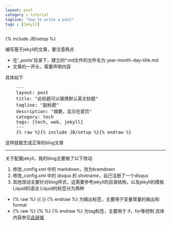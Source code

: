 ```yaml
---
layout: post
category : tutorial
tagline: "how to write a post"
tags : [Jekyll]
---
```

{% include JB/setup %}

编写基于jekyll的文章，要注意两点

- 在'_posts'目录下，建立的*.md文件的文件名为 year-month-day-title.md
- 文章的一开头，需要声明内容

具体如下
<pre>
    ---
    layout: post
    title: "此标题可以替换默认英文标题"
    tagline: "副标题"
    description: "摘要，显示在首页"
    category: tech
    tags: [tech, web, jekyll]
    ---
    {% raw %}{% include JB/setup %}{% endraw %}
</pre>

这样就能生成正常的blog文章

---------------------------

关于配置jekyll，我的blog主要做了以下改动

1. 修改_config.xml 中的 markdown，改为kramdown
2. 修改_config.xml 中的 disqus 的 shotname，自己注册了一个disqus
3. 其他改动主要针对blog样式，这需要参考jekyll的目录结构，以及jekyll的模板Liquid的语法
Liquid的标签分为两种
- {% raw %} {{ }} {% endraw %} 为输出标签，主要用于变量常量的输出和format
- {% raw %} {% %} {% endraw %} 为tag标签，主要用于 if，for等控制
具体内容参见[此链接](https://github.com/Shopify/liquid/wiki/Liquid-for-Designers)
